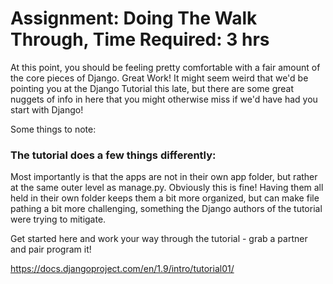 # Assignment: Doing The Walk Through, Time Required: 3 hrs
At this point, you should be feeling pretty comfortable with a fair amount of the core pieces of Django.  Great Work!  It might seem weird that we'd be pointing you at the Django Tutorial this late, but there are some great nuggets of info in here that you might otherwise miss if we'd have had you start with Django!

Some things to note:
### The tutorial does a few things differently:
Most importantly is that the apps are not in their own app folder, but rather at the same outer level as manage.py.  Obviously this is fine! Having them all held in their own folder keeps them a bit more organized, but can make file pathing a bit more challenging, something the Django authors of the tutorial were trying to mitigate.


Get started here and work your way through the tutorial - grab a partner and pair program it!

https://docs.djangoproject.com/en/1.9/intro/tutorial01/
